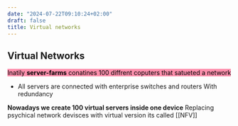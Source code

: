 ```yaml
---
date: "2024-07-22T09:10:24+02:00"
draft: false
title: Virtual networks
---
```


## Virtual Networks

<mark style="background: #FF5582A6;">Inatily **server-farms** conatines
100 diffrent coputers that satueted a network </mark>

-   All servers are connected with enterprise switches and routers With
    redundancy

**Nowadays we create 100 virtual servers inside one device** Replacing
psychical network devisces with virtual version its called \[\[NFV\]\]
